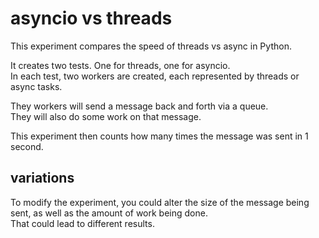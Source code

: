 # asyncio vs threads
This experiment compares the speed of threads vs async in Python.
  
It creates two tests. One for threads, one for asyncio.  
In each test, two workers are created, each represented by threads or async tasks.  
  
They workers will send a message back and forth via a queue.  
They will also do some work on that message.  
  
This experiment then counts how many times the message was sent in 1 second.

## variations
To modify the experiment, you could alter the size of the message being sent, as well as the amount of work being done.  
That could lead to different results.
